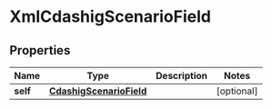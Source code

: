 
# XmlCdashigScenarioField

## Properties
| Name | Type | Description | Notes |
| ------------ | ------------- | ------------- | ------------- |
| **self** | [**CdashigScenarioField**](CdashigScenarioField.md) |  |  [optional] |



